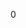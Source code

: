 <div id="_input_8h_source">

</div>

<span id="_input_8h_source" label="_input_8h_source"></span>

<div class="DoxyCode">

0

</div>
